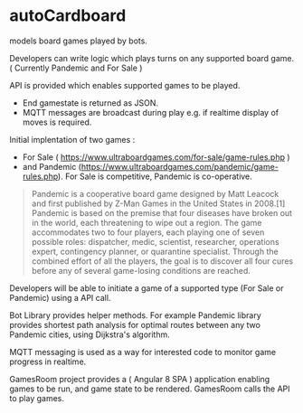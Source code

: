 # autoCardboard
models board games played by bots.

Developers can write logic which plays turns on any supported board game. ( Currently Pandemic and For Sale )

API is provided which enables supported games to be played.
* End gamestate is returned as JSON.
* MQTT messages are broadcast during play e.g. if realtime display of moves is required.

Initial implentation of two games : 
* For Sale ( https://www.ultraboardgames.com/for-sale/game-rules.php ) 
* and Pandemic (https://www.ultraboardgames.com/pandemic/game-rules.php). 
For Sale is competitive, Pandemic is co-operative.

> Pandemic is a cooperative board game designed by Matt Leacock and first published by Z-Man Games in the United States in 2008.[1] Pandemic is based on the premise that four diseases have broken out in the world, each threatening to wipe out a region. The game accommodates two to four players, each playing one of seven possible roles: dispatcher, medic, scientist, researcher, operations expert, contingency planner, or quarantine specialist. Through the combined effort of all the players, the goal is to discover all four cures before any of several game-losing conditions are reached.

Developers will be able to initiate a game of a supported type (For Sale or Pandemic) using a API call.

Bot Library provides helper methods. For example Pandemic library provides shortest path analysis for optimal routes between any two Pandemic cities, using Dijkstra's algorithm.

MQTT messaging is used as a way for interested code to monitor game progress in realtime.

GamesRoom project provides a ( Angular 8 SPA ) application enabling games to be run, and game state to be rendered. GamesRoom calls the API to play games.
